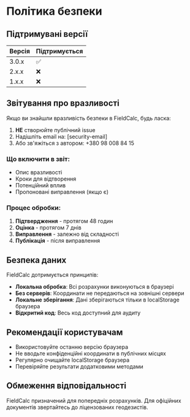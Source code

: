 # Політика безпеки

## Підтримувані версії

| Версія | Підтримується |
| ------- | ------------- |
| 3.0.x   | ✅ |
| 2.x.x   | ❌ |
| 1.x.x   | ❌ |

## Звітування про вразливості

Якщо ви знайшли вразливість безпеки в FieldCalc, будь ласка:

1. **НЕ** створюйте публічний issue
2. Надішліть email на: [security-email]
3. Або зв'яжіться з автором: +380 98 008 84 15

### Що включити в звіт:

- Опис вразливості
- Кроки для відтворення
- Потенційний вплив
- Пропоновані виправлення (якщо є)

### Процес обробки:

1. **Підтвердження** - протягом 48 годин
2. **Оцінка** - протягом 7 днів
3. **Виправлення** - залежно від складності
4. **Публікація** - після виправлення

## Безпека даних

FieldCalc дотримується принципів:

- **Локальна обробка**: Всі розрахунки виконуються в браузері
- **Без серверів**: Координати не передаються на зовнішні сервери
- **Локальне зберігання**: Дані зберігаються тільки в localStorage браузера
- **Відкритий код**: Весь код доступний для аудиту

## Рекомендації користувачам

- Використовуйте останню версію браузера
- Не вводьте конфіденційні координати в публічних місцях
- Регулярно очищайте localStorage браузера
- Перевіряйте результати додатковими методами

## Обмеження відповідальності

FieldCalc призначений для попередніх розрахунків. Для офіційних документів звертайтесь до ліцензованих геодезистів.